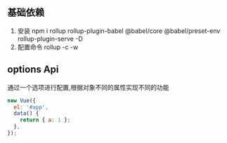 ## 基础依赖

1. 安装
   npm i rollup rollup-plugin-babel @babel/core @babel/preset-env rollup-plugin-serve -D
2. 配置命令
   rollup -c -w

## options Api

通过一个选项进行配置,根据对象不同的属性实现不同的功能

```js
new Vue({
  el: '#app',
  data() {
    return { a: 1 };
  },
});
```
